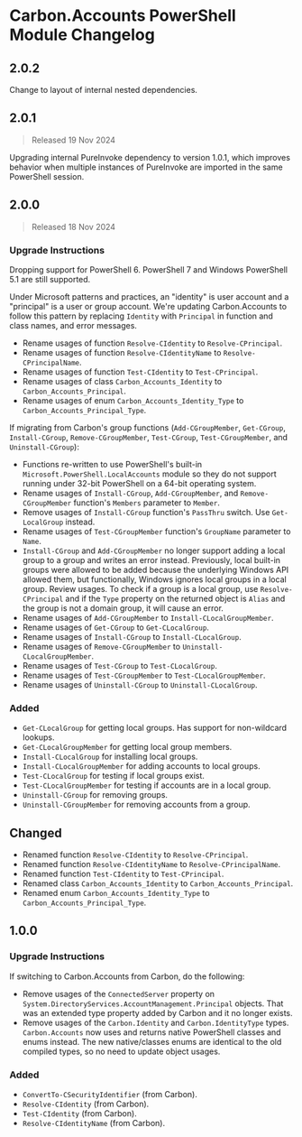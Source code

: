 <!--markdownlint-disable MD012 no-multiple-blanks-->
<!--markdownlint-disable MD024 no-duplicate-heading-->

# Carbon.Accounts PowerShell Module Changelog

## 2.0.2

Change to layout of internal nested dependencies.

## 2.0.1

> Released 19 Nov 2024

Upgrading internal PureInvoke dependency to version 1.0.1, which improves behavior when multiple instances of PureInvoke
are imported in the same PowerShell session.

## 2.0.0

> Released 18 Nov 2024

### Upgrade Instructions

Dropping support for PowerShell 6. PowerShell 7 and Windows PowerShell 5.1 are still supported.

Under Microsoft patterns and practices, an "identity" is user account and a "principal" is a user or group account.
We're updating Carbon.Accounts to follow this pattern by replacing `Identity` with `Principal` in function and class
names, and error messages.

* Rename usages of function `Resolve-CIdentity` to `Resolve-CPrincipal`.
* Rename usages of function `Resolve-CIdentityName` to `Resolve-CPrincipalName`.
* Rename usages of function `Test-CIdentity` to `Test-CPrincipal`.
* Rename usages of class `Carbon_Accounts_Identity` to `Carbon_Accounts_Principal`.
* Rename usages of enum `Carbon_Accounts_Identity_Type` to `Carbon_Accounts_Principal_Type`.

If migrating from Carbon's group functions (`Add-CGroupMember`, `Get-CGroup`, `Install-CGroup`, `Remove-CGroupMember`,
`Test-CGroup`, `Test-CGroupMember`, and `Uninstall-CGroup`):

* Functions re-written to use PowerShell's built-in `Microsoft.PowerShell.LocalAccounts` module so they do not support
  running under 32-bit PowerShell on a 64-bit operating system.
* Rename usages of `Install-CGroup`, `Add-CGroupMember`, and `Remove-CGroupMember` function's `Members` parameter to
  `Member`.
* Remove usages of `Install-CGroup` function's `PassThru` switch. Use `Get-LocalGroup` instead.
* Rename usages of `Test-CGroupMember` function's `GroupName` parameter to `Name`.
* `Install-CGroup` and `Add-CGroupMember` no longer support adding a local group to a group and writes an error instead.
  Previously, local built-in groups were allowed to be added because the underlying Windows API allowed them, but
  functionally, Windows ignores local groups in a local group. Review usages. To check if a group is a local group, use
  `Resolve-CPrincipal` and if the `Type` property on the returned object is `Alias` and the group is not a domain group,
  it will cause an error.
* Rename usages of `Add-CGroupMember` to `Install-CLocalGroupMember`.
* Rename usages of `Get-CGroup` to `Get-CLocalGroup`.
* Rename usages of `Install-CGroup` to `Install-CLocalGroup`.
* Rename usages of `Remove-CGroupMember` to `Uninstall-CLocalGroupMember`.
* Rename usages of `Test-CGroup` to `Test-CLocalGroup`.
* Rename usages of `Test-CGroupMember` to `Test-CLocalGroupMember`.
* Rename usages of `Uninstall-CGroup` to `Uninstall-CLocalGroup`.


### Added

* `Get-CLocalGroup` for getting local groups. Has support for non-wildcard lookups.
* `Get-CLocalGroupMember` for getting local group members.
* `Install-CLocalGroup` for installing local groups.
* `Install-CLocalGroupMember` for adding accounts to local groups.
* `Test-CLocalGroup` for testing if local groups exist.
* `Test-CLocalGroupMember` for testing if accounts are in a local group.
* `Uninstall-CGroup` for removing groups.
* `Uninstall-CGroupMember` for removing accounts from a group.

## Changed

* Renamed function `Resolve-CIdentity` to `Resolve-CPrincipal`.
* Renamed function `Resolve-CIdentityName` to `Resolve-CPrincipalName`.
* Renamed function `Test-CIdentity` to `Test-CPrincipal`.
* Renamed class `Carbon_Accounts_Identity` to `Carbon_Accounts_Principal`.
* Renamed enum `Carbon_Accounts_Identity_Type` to `Carbon_Accounts_Principal_Type`.


## 1.0.0

### Upgrade Instructions

If switching to Carbon.Accounts from Carbon, do the following:

* Remove usages of the `ConnectedServer` property on `System.DirectoryServices.AccountManagement.Principal` objects.
That was an extended type property added by Carbon and it no longer exists.
* Remove usages of the `Carbon.Identity` and `Carbon.IdentityType` types. `Carbon.Accounts` now uses and returns native
PowerShell classes and enums instead. The new native/classes enums are identical to the old compiled types, so no need
to update object usages.

### Added

* `ConvertTo-CSecurityIdentifier` (from Carbon).
* `Resolve-CIdentity` (from Carbon).
* `Test-CIdentity` (from Carbon).
* `Resolve-CIdentityName` (from Carbon).
